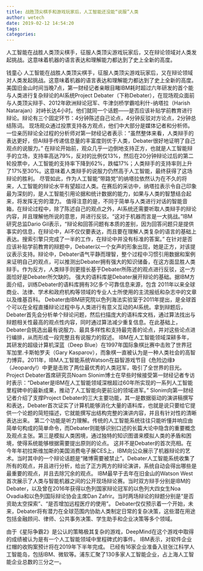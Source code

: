 ```yaml
---
title: 战胜顶尖棋手和游戏玩家后，人工智能还没能“说服”人类
author: wetech
date: 2019-02-12 14:54:20
tags: 
categories: 
---
```

人工智能在战胜人类顶尖棋手，征服人类顶尖游戏玩家后，又在辩论领域对人类发起挑战。这意味着机器的语言表达和理解能力都达到了史上全新的高度。
<!-- more -->
钱童心
人工智能在战胜人类顶尖棋手，征服人类顶尖游戏玩家后，又在辩论领域对人类发起挑战。这意味着机器的语言表达和理解能力都达到了史上全新的高度。
美国旧金山时间当晚7点，第一财经记者亲眼目睹IBM耗时超过六年研发的首个能与人类进行复杂辩论的AI系统Project Debater（下称Debater），在现场观众面前与人类顶尖辩手、2012年欧洲辩论冠军、牛津剑桥学霸哈利什-纳塔拉（Harish Natarajan）对峙长达4小时。他们就同一个话题——是否应该补贴学前教育进行辩论。辩论有三个固定环节：4分钟陈述自己论点，4分钟反驳对方论点，2分钟总结陈词。
现场观众通过投票支持各方观点，他们中大部分是媒体记者和分析师。一位亲历辩论全过程的分析师对第一财经记者表示：“虽然整体来看，人类辩手的表达更好，但AI辩手传递信息量的丰富度则优于人类，Debater很好地证明了自己观点的说服力。”
在辩论开始前，观众几乎一边倒地支持正方，也就是人工智能辩手的立场，支持率高达79%，反对的比例仅13%，然后在20分钟辩论过后的第二轮投票中，人工智能的支持率下降到62%，跌幅17%；人类辩手的支持率则上升了17%至30%。这意味着人类辩手的说服力仍然高于人工智能，最终获得了这场辩论的胜利。
尽管如此，作为人工智能“带路党”的纳塔拉依然认为在不久的将来，人工智能的辩论水平有望超过人类。在赛后的采访中，纳塔拉表示令自己印象最为深刻的，是人工智能引用论据和统计数据的能力，如果与人类的智慧结合起来，将发挥无穷的潜力。
值得注意的是，不同于简单与人类进行对话的智能音箱，在辩论过程中，除了陈述自己的观点之外，AI系统还需要听取人类辩手的辩论内容，并且理解他所说的意思，并进行反驳。“这对于机器而言是一大挑战。”IBM研究总监Dario Gil表示，“辩论和回答问题有本质的差别，因为回答问题只是提供事实的信息，在辩论中，AI不仅仅要表达，而且要在理解人类复杂的语言的基础上表达。搜索引擎只完成了一半的工作，在辩论中并没有标准的答案。”
在针对是否应该补贴学前教育的辩题中，Debater以一个女声的形象出现，她是正方，对该提议表示支持。辩论中，Debater语气平静而理智，整个过程中习惯引用数据和案例来证明自己的观点，可以推测出Debater拥有强大的知识储备，在这方面显胜人类辩手。作为反方，人类辩手则更擅长基于Debater所陈述的观点进行反驳，这一方面恰好是Debater所欠缺的。
强大的语料库是Debater展开辩论的基础。据IBM方面介绍，训练Debater的语料库拥有3亿多个可靠信息来源，包含 2011年以来全球商业、法律、学术和政府机构等领域的专业人士所使用的主流报纸和杂志中的文章以及维基百科。
Debater由IBM研究院以色列海法实验室于2011年提出，是全球首个可以在全程直播辩论过程中与人类进行有意义互动的AI系统。拿到辩题后，Debater首先会分析单个辩论问题，然后扫描庞大的语料库文档，通过算法找出与辩题相关性最高的观点性内容，同时通过算法减少重复信息。在此基础上，Debater会挑选出最有说服力、最具多样性和支持最完善的论点，并对这些论点进行编排，从而形成一段完整且有说服力的叙述。
IBM在人工智能领域深耕多年，其研发的超级计算机深蓝（Deep Blue）在1997年国际象棋比赛中击败了世界冠军加里.卡斯帕罗夫（Gary Kasparov），而象棋一直被认为是一种人类社会的高智力博弈。2011年，IBM人工智能系统Watson在益智游戏节目《危险边缘》（Jeopardy!）中更是击败了两位最优秀的人类冠军，吸引了全世界的目光。
Project Debater首席研究员Noam Slonim博士在早些时候接受第一财经记者专访时表示：“Debater是IBM在人工智能领域深根超过60年所实现的一系列人工智能里程碑中的最新成果，推动了人工智能向更前沿的领域进军。”
Slonim向第一财经记者介绍了支撑Project Debater的三大主要功能，其一是数据驱动的演讲稿撰写和表达，Debater首次证实了计算机能够消化大量的语料库，也就是说只要给它提供一个论题的简短描述，它就能撰写出结构完整的演讲内容，并且有针对性的清晰表达出来。
第二个功能是听力理解。传统的人工智能系统往往只能听懂并响应由简单句构成的简单命令，而Debater则能够识别口述的长篇大论中隐含的重要概念及观点主张。第三是模拟人类困境，通过独特的知识图谱来模拟人类的矛盾和困境，使得系统能够根据需要提出原则的论点。
这并不是Debater的首次亮相。在今年年初拉斯维加斯的美国消费电子展CES上，IBM向公众展示了机器辩论的艺术。当时其中的一个辩论话题是“赌博需要被禁止”。Debater人工智能系统收集了所有的观点，并且进行分析，给出了正方两方的辩论演讲，系统自动会得出哪些是最重要的观点，并且去除冗余的观点。
IBM最早于去年在旧金山的Watson West首次展示了人类与智能机器之间的公开现场辩论赛。当时双方辩手分别是IBM的Debater，以及曾在2016年获得以色列国家辩论冠军的以色列大四女生Noa Ovadia和以色列国际辩论协会主席Dan Zafrir。当时两场辩论的辩题分别是“是否资助太空探索”、“是否增加远程医疗的使用”。
Debater仅仅预示着一个开始，未来，Debater将有潜力在全球范围内协助人类制定日常的复杂决策，这些潜在用途包括金融顾问、律师、公共事务决策、学生助手和企业决策等多个领域。
 
 
由于《星际争霸2》是公认的策略极其复杂的游戏，DeepMind在这个游戏中取得的成绩被认为是有一个人工智能领域中里程碑式的事件。
IBM表示，对软件企业红帽的收购案预计将在2019年下半年完成。
已经有16家企业准备入驻张江科学人工智能岛，包括IBM、微软等。浦东汇聚了130多家人工智能企业，占上海人工智能企业总数的三分之一。

